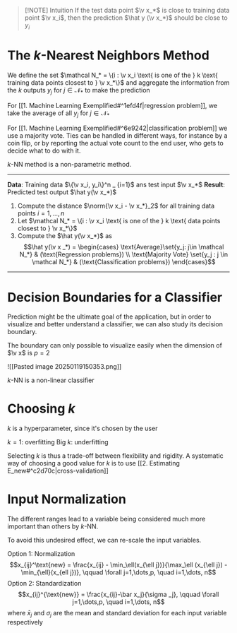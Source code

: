 
> [!NOTE] Intuition
> If the test data point $\v x_*$ is close to training data point $\v x_i$, then the prediction $\hat y (\v x_*)$ should be close to $y_i$

# The $k$-Nearest Neighbors Method

We define the set $\mathcal N_* = \{i : \v x_i \text{ is one of the } k \text{ training data points closest to } \v x_*\}$ and aggregate the information from the $k$ outputs $y_j$ for $j \in \mathcal N_*$ to make the prediction

For [[1. Machine Learning Exemplified#^1efd4f|regression problem]], we take the average of all $y_j$ for $j \in \mathcal N_*$

For [[1. Machine Learning Exemplified#^6e9242|classification problem]] we use a majority vote. Ties can be handled in different ways, for instance by a coin flip, or by reporting the actual vote count to the end user, who gets to decide what to do with it.

$k$-NN method is a non-parametric method.

---
**Data**: Training data $\{\v x_i, y_i\}^n _ {i=1}$ ans test input $\v x_*$
**Result**: Predicted test output $\hat y(\v x_*)$
1. Compute the distance $\norm{\v x_i - \v x_*}_2$ for all training data points $i=1,\dots, n$
2. Let $\mathcal N_* = \{i : \v x_i \text{ is one of the } k \text{ data points closest to } \v x_*\}$
3. Compute the $\hat y(\v x_*)$ as $$\hat y(\v x _*) = \begin{cases} \text{Average}\set{y_j: j\in \mathcal N_*} & (\text{Regression problems}) \\ \text{Majority Vote} \set{y_j : j \in \mathcal N_*} & (\text{Classification problems}) \end{cases}$$
---

# Decision Boundaries for a Classifier
Prediction might be the ultimate goal of the application, but in order to visualize and better understand a classifier, we can also study its decision boundary.

The boundary can only possible to visualize easily when the dimension of $\v x$ is $p = 2$

![[Pasted image 20250119150353.png]]

$k$-NN is a non-linear classifier

# Choosing $k$
$k$ is a hyperparameter, since it's chosen by the user

$k=1$: overfitting 
Big $k$: underfitting

Selecting $k$ is thus a trade-off between flexibility and rigidity. A systematic way of choosing a good value for $k$ is to use [[2. Estimating E_new#^c2d70c|cross-validation]]

# Input Normalization
The different ranges lead to a variable being considered much more important than others by $k$-NN.

To avoid this undesired effect, we can re-scale the input variables.

Option 1: Normalization $$x_{ij}^\text{new} = \frac{x_{ij} - \min_\ell(x_{\ell j})}{\max_\ell (x_{\ell j}) - \min_{\ell}(x_{ell j})}, \qquad \forall j=1,\dots,p, \quad i=1,\dots, n$$
Option 2: Standardization $$x_{ij}^{\text{new}} = \frac{x_{ij}-\bar x_j}{\sigma _j}, \qquad \forall j=1,\dots,p, \quad i=1,\dots, n$$
where $\bar x_j$ and $\sigma_j$ are the mean and standard deviation for each input variable respectively